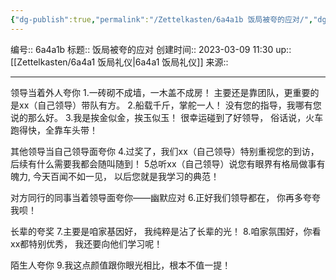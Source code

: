 ```yaml
---
{"dg-publish":true,"permalink":"/Zettelkasten/6a4a1b 饭局被夸的应对/","dgPassFrontmatter":true}
---
```


编号:: 6a4a1b
标题:: 饭局被夸的应对
创建时间:: 2023-03-09 11:30
up:: [[Zettelkasten/6a4a1 饭局礼仪\|6a4a1 饭局礼仪]]
来源:: 

---

领导当着外人夸你
1.一砖砌不成墙，一木盖不成房！
主要还是靠团队，更重要的是xx（自己领导）带队有方。
2.船载千斤，掌舵一人！
没有您的指导，我哪有您说的那么好。
3.我是挨金似金，挨玉似玉！
很幸运碰到了好领导，
俗话说，火车跑得快，全靠车头带！

其他领导当自己领导面夸你
4.过奖了，我们xx（自己领导）特别重视您的到访，
后续有什么需要我都会随叫随到！
5总听xx（自己领导）说您有眼界有格局做事有魄力,
今天百闻不如一见，
以后您就是我学习的典范！

对方同行的同事当着领导面夸你——幽默应对
6.正好我们领导都在，
你再多夸夸我呗！

长辈的夸奖
7.主要是咱家基因好，
我纯粹是沾了长辈的光！
8.咱家氛围好，你看xx都特别优秀，
我还要向他们学习呢！

陌生人夸你
9.我这点颜值跟你眼光相比，根本不值一提！